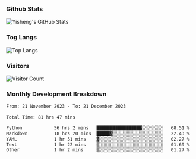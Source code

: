 ### Github Stats
![Yisheng's GitHub Stats](https://github-readme-stats-9qabuvhk1-gongyisheng.vercel.app/api?username=gongyisheng&count_private=true&show_icons=true)
### Tog Langs
![Top Langs](https://github-readme-stats-9qabuvhk1-gongyisheng.vercel.app/api/top-langs/?username=gongyisheng&layout=compact)
### Visitors
![Visitor Count](https://profile-counter.glitch.me/gongyisheng/count.svg)
### Monthly Development Breakdown
<!--START_SECTION:waka-->

```txt
From: 21 November 2023 - To: 21 December 2023

Total Time: 81 hrs 47 mins

Python            56 hrs 2 mins   █████████████████░░░░░░░░   68.51 %
Markdown          18 hrs 20 mins  █████▓░░░░░░░░░░░░░░░░░░░   22.43 %
YAML              1 hr 51 mins    ▓░░░░░░░░░░░░░░░░░░░░░░░░   02.27 %
Text              1 hr 22 mins    ▒░░░░░░░░░░░░░░░░░░░░░░░░   01.69 %
Other             1 hr 2 mins     ▒░░░░░░░░░░░░░░░░░░░░░░░░   01.27 %
```

<!--END_SECTION:waka-->
